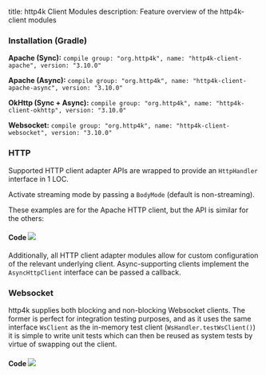 title: http4k Client Modules
description: Feature overview of the http4k-client modules

### Installation (Gradle)
**Apache (Sync):** ```compile group: "org.http4k", name: "http4k-client-apache", version: "3.10.0"```

**Apache (Async):** ```compile group: "org.http4k", name: "http4k-client-apache-async", version: "3.10.0"```

**OkHttp (Sync + Async):** ```compile group: "org.http4k", name: "http4k-client-okhttp", version: "3.10.0"```

**Websocket:** ```compile group: "org.http4k", name: "http4k-client-websocket", version: "3.10.0"```

### HTTP
Supported HTTP client adapter APIs are wrapped to provide an `HttpHandler` interface in 1 LOC.

Activate streaming mode by passing a `BodyMode` (default is non-streaming).

These examples are for the Apache HTTP client, but the API is similar for the others:

#### Code [<img class="octocat" src="/img/octocat-32.png"/>](https://github.com/http4k/http4k/blob/master/src/docs/guide/modules/clients/example_http.kt)
<script src="https://gist-it.appspot.com/https://github.com/http4k/http4k/blob/master/src/docs/guide/modules/clients/example_http.kt"></script>

Additionally, all HTTP client adapter modules allow for custom configuration of the relevant underlying client. Async-supporting clients implement the `AsyncHttpClient` interface can be passed a callback.

### Websocket
http4k supplies both blocking and non-blocking Websocket clients. The former is perfect for integration testing purposes, and as it uses the same interface `WsClient` as the in-memory test client (`WsHandler.testWsClient()`) it is simple to write unit tests which can then be reused as system tests by virtue of swapping out the client.

#### Code [<img class="octocat" src="/img/octocat-32.png"/>](https://github.com/http4k/http4k/blob/master/src/docs/guide/modules/clients/example_websocket.kt)
<script src="https://gist-it.appspot.com/https://github.com/http4k/http4k/blob/master/src/docs/guide/modules/clients/example_websocket.kt"></script>
